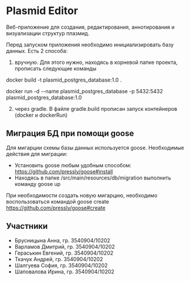 # Plasmid Editor

Веб-приложение для создания, редактирования, аннотирования и визуализации структур плазмид.


Перед запуском приложения необходимо инициализировать базу данных. Есть 2 способа:
1) вручную. Для этого нужно, находясь в корневой папке проекта, прописать следующие команды


docker build -t plasmid_postgres_database:1.0 .


docker run -d --name plasmid_postgres_database -p 5432:5432 plasmid_postgres_database:1.0


2) через gradle. В файле gradle.build прописан запуск контейнеров (docker и dockerRun)

## Миграция БД при помощи goose

Для мигарции схемы базы данных используется goose. Необходимые действия для миграции:

* Установить goose любым удобным способом: https://github.com/pressly/goose#install
* Находясь в папке /src/main/resources/db/migration выполнить команду goose up

При необходимости создать новую мигарцию, необходимо воспользоваться командой goose create https://github.com/pressly/goose#create

## Участники
* Брусницына Анна, гр. 3540904/10202
* Варламов Дмитрий, гр. 3540904/10202
* Гераськин Евгений, гр. 3540904/10202
* Ткачук Андрей, гр. 3540904/10202
* Шалгуева София, гр. 3540904/10202
* Шаповалова Ирина, гр. 3540904/10202